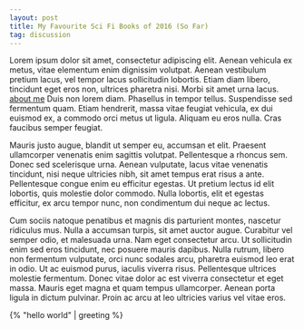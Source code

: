 ```yaml
---
layout: post
title: My Favourite Sci Fi Books of 2016 (So Far)
tag: discussion
---
```


<p>Lorem ipsum dolor sit amet, consectetur adipiscing elit. Aenean vehicula ex metus, vitae elementum enim dignissim volutpat. Aenean vestibulum pretium lacus, vel tempor lacus sollicitudin lobortis. Etiam diam libero, tincidunt eget eros non, ultrices pharetra nisi. Morbi sit amet urna lacus. <a href="#">about me</a> Duis non lorem diam. Phasellus in tempor tellus. Suspendisse sed fermentum quam. Etiam hendrerit, massa vitae feugiat vehicula, ex dui euismod ex, a commodo orci metus ut ligula. Aliquam eu eros nulla. Cras faucibus semper feugiat.

Mauris justo augue, blandit ut semper eu, accumsan et elit. Praesent ullamcorper venenatis enim sagittis volutpat. Pellentesque a rhoncus sem. Donec sed scelerisque urna. Aenean vulputate, lacus vitae venenatis tincidunt, nisi neque ultricies nibh, sit amet tempus erat risus a ante. Pellentesque congue enim eu efficitur egestas. Ut pretium lectus id elit lobortis, quis molestie dolor commodo. Nulla lobortis, elit et egestas efficitur, ex arcu tempor nunc, non condimentum dui neque ac lectus.

Cum sociis natoque penatibus et magnis dis parturient montes, nascetur ridiculus mus. Nulla a accumsan turpis, sit amet auctor augue. Curabitur vel semper odio, et malesuada urna. Nam eget consectetur arcu. Ut sollicitudin enim sed eros tincidunt, nec posuere mauris dapibus. Nulla rutrum, libero non fermentum vulputate, orci nunc sodales arcu, pharetra euismod leo erat in odio. Ut ac euismod purus, iaculis viverra risus. Pellentesque ultrices molestie fermentum. Donec vitae dolor ac est viverra consectetur et eget massa. Mauris eget magna et quam tempus ullamcorper. Aenean porta ligula in dictum pulvinar. Proin ac arcu at leo ultricies varius vel vitae eros.</p>

{% "hello world" | greeting %}


